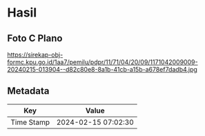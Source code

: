 # Hasil

## Foto C Plano

https://sirekap-obj-formc.kpu.go.id/1aa7/pemilu/pdpr/11/71/04/20/09/1171042009009-20240215-013904--d82c80e8-8a1b-41cb-a15b-a678ef7dadb4.jpg


## Metadata

| Key        | Value               |
| ---------- | ------------------- |
| Time Stamp | 2024-02-15 07:02:30 |



